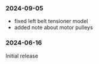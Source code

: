 ### 2024-09-05

- fixed left belt tensioner model
- added note about motor pulleys


### 2024-06-16

Initial release